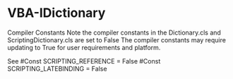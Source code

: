 # VBA-IDictionary

Compiler Constants
Note the compiler constants in the Dictionary.cls and ScriptingDictionary.cls are set to False
The compiler constants may require updating to True for user requirements and platform.

See
#Const SCRIPTING_REFERENCE = False
#Const SCRIPTING_LATEBINDING = False
